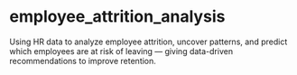 # employee_attrition_analysis
Using HR data to analyze employee attrition, uncover patterns, and predict which employees are at risk of leaving — giving data-driven recommendations to improve retention.
